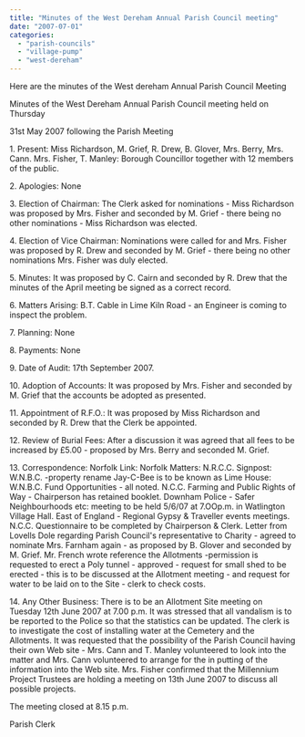 ```yaml
---
title: "Minutes of the West Dereham Annual Parish Council meeting"
date: "2007-07-01"
categories: 
  - "parish-councils"
  - "village-pump"
  - "west-dereham"
---
```


Here are the minutes of the West dereham Annual Parish Council Meeting

Minutes of the West Dereham Annual Parish Council meeting held on Thursday

31st May 2007 following the Parish Meeting

1\. Present: Miss Richardson, M. Grief, R. Drew, B. Glover, Mrs. Berry, Mrs. Cann. Mrs. Fisher, T. Manley: Borough Councillor together with 12 members of the public.

2\. Apologies: None

3\. Election of Chairman: The Clerk asked for nominations - Miss Richardson was proposed by Mrs. Fisher and seconded by M. Grief - there being no other nominations - Miss Richardson was elected.

4\. Election of Vice Chairman: Nominations were called for and Mrs. Fisher was proposed by R. Drew and seconded by M. Grief - there being no other nominations Mrs. Fisher was duly elected.

5\. Minutes: It was proposed by C. Cairn and seconded by R. Drew that the minutes of the April meeting be signed as a correct record.

6\. Matters Arising: B.T. Cable in Lime Kiln Road - an Engineer is coming to inspect the problem.

7\. Planning: None

8\. Payments: None

9\. Date of Audit: 17th September 2007.

10\. Adoption of Accounts: It was proposed by Mrs. Fisher and seconded by M. Grief that the accounts be adopted as presented.

11\. Appointment of R.F.O.: It was proposed by Miss Richardson and seconded by R. Drew that the Clerk be appointed.

12\. Review of Burial Fees: After a discussion it was agreed that all fees to be increased by £5.00 - proposed by Mrs. Berry and seconded M. Grief.

13\. Correspondence: Norfolk Link: Norfolk Matters: N.R.C.C. Signpost: W.N.B.C. -property rename Jay-C-Bee is to be known as Lime House: W.N.B.C. Fund Opportunities - all noted. N.C.C. Farming and Public Rights of Way - Chairperson has retained booklet. Downham Police - Safer Neighbourhoods etc: meeting to be held 5/6/07 at 7.OOp.m. in Watlington Village Hall. East of England - Regional Gypsy & Traveller events meetings. N.C.C. Questionnaire to be completed by Chairperson & Clerk. Letter from Lovells Dole regarding Parish Council's representative to Charity - agreed to nominate Mrs. Farnham again - as proposed by B. Glover and seconded by M. Grief. Mr. French wrote reference the Allotments -permission is requested to erect a Poly tunnel - approved - request for small shed to be erected - this is to be discussed at the Allotment meeting - and request for water to be laid on to the Site - clerk to check costs.

14\. Any Other Business: There is to be an Allotment Site meeting on Tuesday 12th June 2007 at 7.00 p.m. It was stressed that all vandalism is to be reported to the Police so that the statistics can be updated. The clerk is to investigate the cost of installing water at the Cemetery and the Allotments. It was requested that the possibility of the Parish Council having their own Web site - Mrs. Cann and T. Manley volunteered to look into the matter and Mrs. Cann volunteered to arrange for the in putting of the information into the Web site. Mrs. Fisher confirmed that the Millennium Project Trustees are holding a meeting on 13th June 2007 to discuss all possible projects.

The meeting closed at 8.15 p.m.

Parish Clerk
